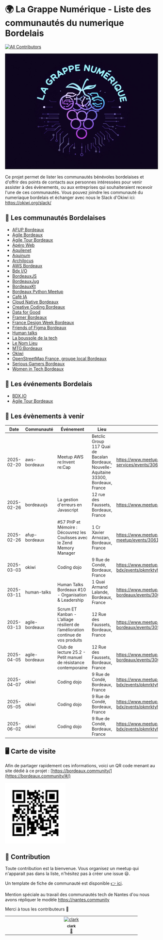 # 🌍 La Grappe Numérique - Liste des communautés du numerique Bordelais

[![All Contributors](https://img.shields.io/github/all-contributors/?color=ee8449&style=flat-square)](#contributors)

<div class="logo"><img src="./docs/logo-commu.png"  width="600"/></div>

Ce projet permet de lister les communautés bénévoles bordelaises et d'offrir des points de contacts aux personnes intéressées pour venir assister à des évènements, ou aux entreprises qui souhaiteraient recevoir l'une de ces communautés.
Vous pouvez joindre les communauté du numeriaque bordelais et échanger avec nous le Slack d'Okiwi ici: https://okiwi.org/slack/


## 🍷 Les communautés Bordelaises

- [AFUP Bordeaux](./afup-bordeaux/)
- [Agile Bordeaux](./agile-bordeaux/)
- [Agile Tour Bordeaux](./agile-tour-bordeaux/)
- [Apéro Web](./apero-web/)
- [Aquilenet](./aquilenet/)
- [Aquinum](./aquinum/)
- [Archilocus](./archilocus/)
- [AWS Bordeaux](./aws-bordeaux/)
- [Bdx I/O](./bdx-io/)
- [BordeauxJS](./bordeauxjs/)
- [BordeauxJug](./bordeauxjug/)
- [BordeauxKt](./bordeauxkt/)
- [Bordeaux Python Meetup](./bordeaux-python-meetup/)
- [Café IA](./cafe-ia/)
- [Cloud Native Bordeaux](./cloud-native-bordeaux/)
- [Creative Coding Bordeaux](./creative-coding-bordeaux/)
- [Data for Good](./data-for-good/)
- [Framer Bordeaux](./framer-bordeaux/)
- [France Design Week Bordeaux](./france-design-week-bordeaux/)
- [Friends of Figma Bordeaux](./friends-of-figma-bordeaux/)
- [Human talks](./human-talks/)
- [La boussole de la tech](./la-boussole-de-la-tech/)
- [Le Nom Lieu](./le-nom-lieu/)
- [MTG:Bordeaux](./mtg-bordeaux/)
- [Okiwi](./okiwi/)
- [OpenStreetMap France, groupe local Bordeaux](./openstreetmap-france-bordeaux/)
- [Serious Gamers Bordeaux](./serious-gamers-bordeaux/)
- [Women in Tech Bordeaux](./women-in-tech-bordeaux/)


## 📅 Les événements Bordelais

- [BDX.IO](https://bdxio.fr/)
- [Agile Tour Bordeaux](https://agiletourbordeaux.fr/)


## 📅 Les évènements à venir

<!-- ALL-EVENTS:START - Do not remove or modify this section -->
<!-- ALL-EVENTS-LIST:START - Do not remove or modify this section -->
| Date | Communauté | Événement | Lieu | Lien |
|------|------------|-----------|------|------|
| 2025-02-20 | aws-bordeaux | Meetup AWS re:Invent re:Cap | Betclic Group 117 Quai de Bacalan Bordeaux, Nouvelle-Aquitaine 33300, Bordeaux, France | https://www.meetup.com/bordeaux-amazon-web-services/events/306133089/ |
| 2025-02-26 | bordeauxjs | La gestion d'erreurs en Javascript | 12 rue des Faussets, Bordeaux, France | https://www.meetup.com/bordeauxjs/events/306025718/ |
| 2025-02-26 | afup-bordeaux | #57 PHP et Mémoire : Découvrez les Coulisses avec le Zend Memory Manager | 1 Cr Xavier Arnozan, Bordeaux, France | https://www.meetup.com/bordeaux-php-meetup/events/306119819/ |
| 2025-03-03 | okiwi | Coding dojo | 9 Rue de Condé, Bordeaux, France | https://www.meetup.com/software-craftsmanship-bdx/events/pkmrktyhcfbfb/ |
| 2025-03-11 | human-talks | Human Talks Bordeaux #10 - Organisation & Leadership | 1 Quai Armand Lalande, Bordeaux, France | https://www.meetup.com/human-talks-bordeaux/events/306118686/ |
| 2025-03-13 | agile-bordeaux | Scrum ET Kanban - L’alliage résilient de l’amélioration continue de vos produits | 12 Rue des Faussets, Bordeaux, France | https://www.meetup.com/agile-bordeaux/events/305865751/ |
| 2025-04-05 | agile-bordeaux | Club de lecture 25.2 - Petit manuel de résistance contemporaine | 12 Rue des Faussets, Bordeaux, France | https://www.meetup.com/agile-bordeaux/events/306121267/ |
| 2025-04-07 | okiwi | Coding dojo | 9 Rue de Condé, Bordeaux, France | https://www.meetup.com/software-craftsmanship-bdx/events/pkmrktyhcgbkb/ |
| 2025-05-05 | okiwi | Coding dojo | 9 Rue de Condé, Bordeaux, France | https://www.meetup.com/software-craftsmanship-bdx/events/pkmrktyhchbhb/ |
| 2025-06-02 | okiwi | Coding dojo | 9 Rue de Condé, Bordeaux, France | https://www.meetup.com/software-craftsmanship-bdx/events/pkmrktyhcjbdb/ |
<!-- ALL-EVENTS-LIST:STOP - Do not remove or modify this section -->
<!-- ALL-EVENTS:STOP - Do not remove or modify this section -->

## 🖥  Carte de visite

Afin de partager rapidement ces informations, voici un QR code menant au site dédié à ce projet : [https://bordeaux.community/](https://bordeaux.community/#/)

<img src="./docs/qrcode.png" width="200" height="200" />

## 💫 Contribution

Toute contribution est la bienvenue. Vous organisez un meetup qui n'apparait pas dans la liste, n'hésitez pas à créer une issue 😃.

Un template de fiche de communauté est disponible [👉 ici](./template/template.md).

Mention spéciale au travail des communautés tech de Nantes d'ou nous avons répliquer le modèle https://nantes.community

Merci à tous les contributeurs 🙏

<!-- ALL-CONTRIBUTORS-LIST:START - Do not remove or modify this section -->
<!-- prettier-ignore-start -->
<!-- markdownlint-disable -->
<table>
  <tbody>
    <tr>
      <td align="center" valign="top" width="14.28%"><a href="http://akiros.it"><img src="https://avatars.githubusercontent.com/u/1411277?v=4?s=100" width="100px;" alt="clark"/><br /><sub><b>clark</b></sub></a><br /><a href="#doc-clark42" title="Documentation">📖</a></td>
    </tr>
  </tbody>
</table>

<!-- markdownlint-restore -->
<!-- prettier-ignore-end -->

<!-- ALL-CONTRIBUTORS-LIST:END -->
